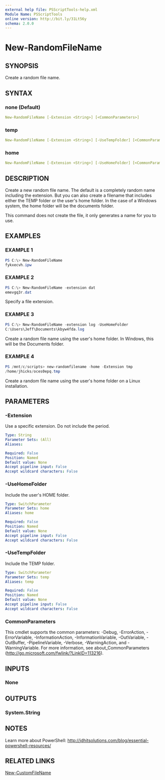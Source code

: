 ```yaml
---
external help file: PSScriptTools-help.xml
Module Name: PSScriptTools
online version: http://bit.ly/31Lt56y
schema: 2.0.0
---
```


# New-RandomFileName

## SYNOPSIS

Create a random file name.

## SYNTAX

### none (Default)

```yaml
New-RandomFileName [-Extension <String>] [<CommonParameters>]
```

### temp

```yaml
New-RandomFileName [-Extension <String>] [-UseTempFolder] [<CommonParameters>]
```

### home

```yaml
New-RandomFileName [-Extension <String>] [-UseHomeFolder] [<CommonParameters>]
```

## DESCRIPTION

Create a new random file name. The default is a completely random name including the extension. But you can also create a filename that includes either the TEMP folder or the user's home folder. In the case of a Windows system, the home folder will be the documents folder.

This command does not create the file, it only generates a name for you to use.

## EXAMPLES

### EXAMPLE 1

```powershell
PS C:\> New-RandomFileName
fykxecvh.ipw
```

### EXAMPLE 2

```powershell
PS C:\> New-RandomFileName -extension dat
emevgq3r.dat
```

Specify a file extension.

### EXAMPLE 3

```powershell
PS C:\> New-RandomFileName -extension log -UseHomeFolder
C:\Users\Jeff\Documents\kbyw4fda.log
```

Create a random file name using the user's home folder. In Windows, this will be the Documents folder.

### EXAMPLE 4

```powershell
PS /mnt/c/scripts> new-randomfilename -home -Extension tmp
/home/jhicks/oces0epq.tmp
```

Create a random file name using the user's home folder on a Linux installation.

## PARAMETERS

### -Extension

Use a specific extension. Do not include the period.

```yaml
Type: String
Parameter Sets: (All)
Aliases:

Required: False
Position: Named
Default value: None
Accept pipeline input: False
Accept wildcard characters: False
```

### -UseHomeFolder

Include the user's HOME folder.

```yaml
Type: SwitchParameter
Parameter Sets: home
Aliases: home

Required: False
Position: Named
Default value: None
Accept pipeline input: False
Accept wildcard characters: False
```

### -UseTempFolder

Include the TEMP folder.

```yaml
Type: SwitchParameter
Parameter Sets: temp
Aliases: temp

Required: False
Position: Named
Default value: None
Accept pipeline input: False
Accept wildcard characters: False
```

### CommonParameters

This cmdlet supports the common parameters: -Debug, -ErrorAction, -ErrorVariable, -InformationAction, -InformationVariable, -OutVariable, -OutBuffer, -PipelineVariable, -Verbose, -WarningAction, and -WarningVariable. For more information, see about_CommonParameters (http://go.microsoft.com/fwlink/?LinkID=113216).

## INPUTS

### None

## OUTPUTS

### System.String

## NOTES

Learn more about PowerShell: http://jdhitsolutions.com/blog/essential-powershell-resources/

## RELATED LINKS

[New-CustomFileName](New-CustomFileName.md)
